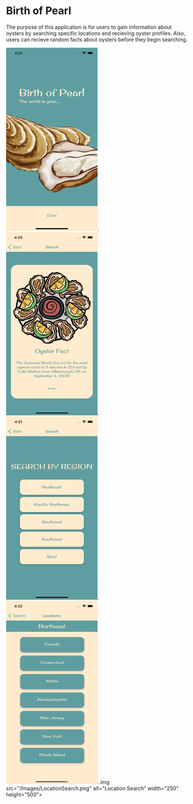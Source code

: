 # Birth of Pearl

The purpose of this application is for users to gain information about oysters by searching specific locations and recieving oyster profiles. Also, users can recieve random facts about oysters before they begin searching. 

<img src="/Images/Welcome.png" alt="Welcome" width="250" height="500">.  <img src="/Images/RandomFact.png" alt="Random Fact" width="250" height="500">.  <img src="/Images/RegionSearch.png" alt="Regional Search" width="250" height="500">.  <img src="/Images/LocationSearch.png" alt="Location Search" width="250" height="500">. img src="/Images/LocationSearch.png" alt="Location Search" width="250" height="500">
